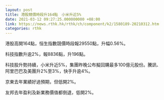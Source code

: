 ```yaml
---
layout: post
title: 港股競價時段升164點　小米升近5%
date: 2021-03-12 09:27:25.000000000 +08:00
link: https://news.rthk.hk/rthk/ch/component/k2/1580189-20210312.htm
categories: rthk
---
```


港股高開164點，恒生指數競價時段報29550點，升幅0.56%。

科技指數升逾2%，報8836點，升196點。

科技股升勢持續，小米升近5%，集團昨晚公布擬回購最多100億元股份。騰訊、阿里巴巴及美團升2%至3%，快手升逾4%。

京東去年業績好過預期，但低開2%。

友邦去年盈利及新業務價值都倒退，低開2%。
